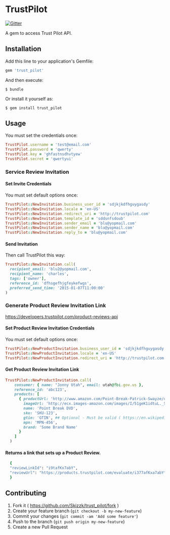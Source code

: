 # TrustPilot

[![Gitter](https://badges.gitter.im/Join%20Chat.svg)](https://gitter.im/Skizzk/trust_pilot?utm_source=badge&utm_medium=badge&utm_campaign=pr-badge&utm_content=badge)

A gem to access Trust Pilot API.

## Installation

Add this line to your application's Gemfile:

```ruby
gem 'trust_pilot'
```

And then execute:

    $ bundle

Or install it yourself as:

    $ gem install trust_pilot

## Usage

You must set the credentials once:
```ruby
TrustPilot.username = 'test@email.com'
TrustPilot.password = 'qwerty'
TrustPilot.key = 'ghfastnsdhvtyew'
TrustPilot.secret = 'qwertyui'
```

### Service Review Invitation 

#### Set Invite Credentials

You must set default options once:
```ruby
TrustPilot::NewInvitation.business_user_id = 'sdjkjkdfhguygasdy'
TrustPilot::NewInvitation.locale = 'en-US'
TrustPilot::NewInvitation.redirect_uri = 'http://trustpilot.com'
TrustPilot::NewInvitation.template_id = 'sddsnfsdoub'
TrustPilot::NewInvitation.sender_email = 'blu@yopmail.com'
TrustPilot::NewInvitation.sender_name = 'blu@yopmail.com'
TrustPilot::NewInvitation.reply_to = 'blu@yopmail.com'
```

#### Send Invitation

Then call TrustPilot this way:
```ruby
TrustPilot::NewInvitation.call(
  recipient_email: 'blu2@yopmail.com', 
  recipient_name: 'charles', 
  tags: ['owner'], 
  reference_id: 'dfhsgefhjgfeykefwgs', 
  preferred_send_time: '2015-01-07T11:00:00'
)
```

### Generate Product Review Invitation Link

https://developers.trustpilot.com/product-reviews-api

#### Set Product Review Invitation Credentials

You must set default options once:
```ruby
TrustPilot::NewProductInvitation.business_user_id = 'sdjkjkdfhguygasdy'
TrustPilot::NewProductInvitation.locale = 'en-US'
TrustPilot::NewProductInvitation.redirect_uri = 'http://trustpilot.com'
```

#### Get Product Review Invitation Link

```ruby
TrustPilot::NewProductInvitation.call(
    consumer: { name: "Jonny Utah", email: utah@fbi.gov.us },
    reference_id: 'abc123',
    products: [
      { productUrl: 'http://www.amazon.com/Point-Break-Patrick-Swayze/dp/B00AOQ8MOQ',
        imageUrl: 'http://ecx.images-amazon.com/images/I/51geK1idtuL._SX200_QL80_.jpg'
        name: 'Point Break DVD',
        sku: 'SKU-123', 
        gtin: 'GTIN', ## Optional - Must be valid ( https://en.wikipedia.org/wiki/Global_Trade_Item_Number )
        mpn: 'MPN-456',
        brand: 'Some Brand Name'
      }
    ]
  )
```

#### Returns a link that sets up a Product Review.

```ruby
  {
  "reviewLinkId": "i9tafKx7abY",
  "reviewUrl": "https://products.trustpilot.com/evaluate/i377afKxa7abY"
  }
```


## Contributing

1. Fork it ( https://github.com/Skizzk/trust_pilot/fork )
2. Create your feature branch (`git checkout -b my-new-feature`)
3. Commit your changes (`git commit -am 'Add some feature'`)
4. Push to the branch (`git push origin my-new-feature`)
5. Create a new Pull Request
